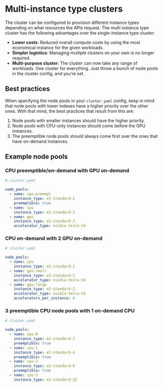 # Multi-instance type clusters

The cluster can be configured to provision different instance types depending on what resources the APIs request. The multi instance type cluster has the following advantages over the single-instance type cluster:

* **Lower costs**: Reduced overall compute costs by using the most economical instance for the given workloads.
* **Simpler logistics**: Managing multiple clusters on your own is no longer required.
* **Multi-purpose cluster**: The cluster can now take any range of workloads. One cluster for everything. Just throw a bunch of node pools in the cluster config, and you’re set.

## Best practices

When specifying the node pools in your `cluster.yaml` config, keep in mind that node pools with lower indexes have a higher priority over the other ones. With that mind, the best practices that result from this are:

1. Node pools with smaller instances should have the higher priority.
1. Node pools with CPU-only instances should come before the GPU instances.
1. The preemptible node pools should always come first over the ones that have on-demand instances.

## Example node pools

### CPU preemptible/on-demand with GPU on-demand

```yaml
# cluster.yaml

node_pools:
  - name: cpu-preempt
    instance_type: e2-standard-2
    preemptible: true
  - name: cpu
    instance_type: e2-standard-2
  - name: gpu
    instance_type: e2-standard-2
    accelerator_type: nvidia-tesla-t4
```

### CPU on-demand with 2 GPU on-demand

```yaml
# cluster.yaml

node_pools:
  - name: cpu
    instance_type: e2-standard-2
  - name: gpu-small
    instance_type: e2-standard-2
    accelerator_type: nvidia-tesla-t4
  - name: gpu-large
    instance_type: e2-standard-2
    accelerator_type: nvidia-tesla-t4
    accelerators_per_instance: 4
```

### 3 preemptible CPU node pools with 1 on-demand CPU

```yaml
# cluster.yaml

node_pools:
  - name: cpu-0
    instance_type: e2-standard-2
    preemptible: true
  - name: cpu-1
    instance_type: e2-standard-4
    preemptible: true
  - name: cpu-2
    instance_type: e2-standard-8
    preemptible: true
  - name: cpu-3
    instance_type: e2-standard-32
```
